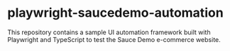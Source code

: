 # playwright-saucedemo-automation
This repository contains a sample UI automation framework built with Playwright and TypeScript to test the Sauce Demo e-commerce website.
